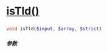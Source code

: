 [isTld()](http://twinh.github.com/widget/api/isTld)
===================================================



### 
```php
void isTld($input, $array, $strict)
```

##### 参数

